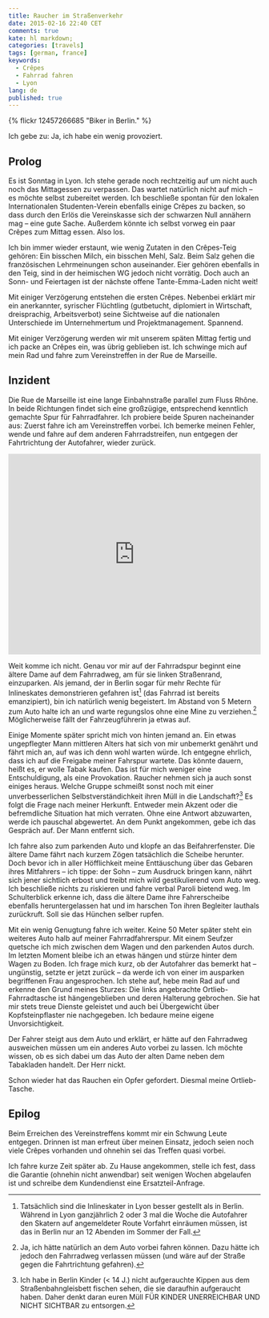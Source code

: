 ```yaml
---
title: Raucher im Straßenverkehr
date: 2015-02-16 22:40 CET
comments: true
kate: hl markdown;
categories: [travels]
tags: [german, france]
keywords:
  - Crêpes
  - Fahrrad fahren
  - Lyon
lang: de
published: true
---
```


{% flickr 12457266685 "Biker in Berlin." %}

Ich gebe zu: Ja, ich habe ein wenig provoziert.

## Prolog

Es ist Sonntag in Lyon. Ich stehe gerade noch rechtzeitig auf um nicht auch noch das Mittagessen zu verpassen. Das wartet natürlich nicht auf mich – es möchte selbst zubereitet werden. Ich beschließe spontan für den lokalen Internationalen Studenten-Verein ebenfalls einige Crêpes zu backen, so dass durch den Erlös die Vereinskasse sich der schwarzen Null annähern mag – eine gute Sache. Außerdem könnte ich selbst vorweg ein paar Crêpes zum Mittag essen. Also los.

<!--more-->

Ich bin immer wieder erstaunt, wie wenig Zutaten in den Crêpes-Teig gehören: Ein bisschen Milch, ein bisschen Mehl, Salz. Beim Salz gehen die französischen Lehrmeinungen schon auseinander. Eier gehören ebenfalls in den Teig, sind in der heimischen WG jedoch nicht vorrätig. Doch auch an Sonn- und Feiertagen ist der nächste offene Tante-Emma-Laden nicht weit!

Mit einiger Verzögerung entstehen die ersten Crêpes. Nebenbei erklärt mir ein anerkannter, syrischer Flüchtling (gutbetucht, diplomiert in Wirtschaft, dreisprachig, Arbeitsverbot) seine Sichtweise auf die nationalen Unterschiede im Unternehmertum und Projektmanagement. Spannend.

Mit einiger Verzögerung werden wir mit unserem späten Mittag fertig und ich packe an Crêpes ein, was übrig geblieben ist. Ich schwinge mich auf mein Rad und fahre zum Vereinstreffen in der Rue de Marseille.

## Inzident

Die Rue de Marseille ist eine lange Einbahnstraße parallel zum Fluss Rhône. In beide Richtungen findet sich eine großzügige, entsprechend kenntlich gemachte Spur für Fahrradfahrer. Ich probiere beide Spuren nacheinander aus: Zuerst fahre ich am Vereinstreffen vorbei. Ich bemerke meinen Fehler, wende und fahre auf dem anderen Fahrradstreifen, nun entgegen der Fahrtrichtung der Autofahrer, wieder zurück.

<iframe src="https://www.google.com/maps/embed?pb=!1m0!3m2!1sde!2sde!4v1423996500038!6m8!1m7!1s9t5x4w5bkgDD7fRvSFHu-g!2m2!1d45.747642!2d4.837344!3f40.66098962896328!4f-7.3730044820476195!5f0.7820865974627469" width="100%" height="400" frameborder="0" style="border:0"></iframe>

Weit komme ich nicht. Genau vor mir auf der Fahrradspur beginnt eine ältere Dame auf dem Fahrradweg, am für sie linken Straßenrand, einzuparken. Als jemand, der in Berlin sogar für mehr Rechte für Inlineskates demonstrieren gefahren ist[^1] (das Fahrrad ist bereits emanzipiert), bin ich natürlich wenig begeistert. Im Abstand von 5 Metern zum Auto halte ich an und warte regungslos ohne eine Mine zu verziehen.[^2] Möglicherweise fällt der Fahrzeugführerin ja etwas auf.

Einige Momente später spricht mich von hinten jemand an. Ein etwas ungepflegter Mann mittleren Alters hat sich von mir unbemerkt genährt und fährt mich an, auf was ich denn wohl warten würde. Ich entgegne ehrlich, dass ich auf die Freigabe meiner Fahrspur wartete. Das könnte dauern, heißt es, er wolle Tabak kaufen. Das ist für mich weniger eine Entschuldigung, als eine Provokation. Raucher nehmen sich ja auch sonst einiges heraus. Welche Gruppe schmeißt sonst noch mit einer unverbesserlichen Selbstverständichkeit ihren Müll in die Landschaft?[^3] Es folgt die Frage nach meiner Herkunft. Entweder mein Akzent oder die befremdliche Situation hat mich verraten. Ohne eine Antwort abzuwarten, werde ich pauschal abgewertet. An dem Punkt angekommen, gebe ich das Gespräch auf. Der Mann entfernt sich.

Ich fahre also zum parkenden Auto und klopfe an das Beifahrerfenster. Die ältere Dame fährt nach kurzem Zögen tatsächlich die Scheibe herunter. Doch bevor ich in aller Höfflichkeit meine Enttäuschung über das Gebaren ihres Mitfahrers – ich tippe: der Sohn – zum Ausdruck bringen kann, nährt sich jener sichtlich erbost und treibt mich wild gestikulierend vom Auto weg. Ich beschließe nichts zu riskieren und fahre verbal Paroli bietend weg. Im Schulterblick erkenne ich, dass die ältere Dame ihre Fahrerscheibe ebenfalls heruntergelassen hat und im harschen Ton ihren Begleiter lauthals zurückruft. Soll sie das Hünchen selber rupfen.

Mit ein wenig Genugtung fahre ich weiter. Keine 50 Meter später steht ein weiteres Auto halb auf meiner Fahrradfahrerspur. Mit einem Seufzer quetsche ich mich zwischen dem Wagen und den parkenden Autos durch. Im letzten Moment bleibe ich an etwas hängen und stürze hinter dem Wagen zu Boden. Ich frage mich kurz, ob der Autofahrer das bemerkt hat – ungünstig, setzte er jetzt zurück – da werde ich von einer im ausparken begriffenen Frau angesprochen. Ich stehe auf, hebe mein Rad auf und erkenne den Grund meines Sturzes: Die links angebrachte Ortlieb-Fahrradtasche ist hängengeblieben und deren Halterung gebrochen. Sie hat mir stets treue Dienste geleistet und auch bei Übergewicht über Kopfsteinpflaster nie nachgegeben. Ich bedaure meine eigene Unvorsichtigkeit.

Der Fahrer steigt aus dem Auto und erklärt, er hätte auf den Fahrradweg ausweichen müssen um ein anderes Auto vorbei zu lassen. Ich möchte wissen, ob es sich dabei um das Auto der alten Dame neben dem Tabakladen handelt. Der Herr nickt.

Schon wieder hat das Rauchen ein Opfer gefordert. Diesmal meine Ortlieb-Tasche.

## Epilog

Beim Erreichen des Vereinstreffens kommt mir ein Schwung Leute entgegen. Drinnen ist man erfreut über meinen Einsatz, jedoch seien noch viele Crêpes vorhanden und ohnehin sei das Treffen quasi vorbei.

Ich fahre kurze Zeit später ab. Zu Hause angekommen, stelle ich fest, dass die Garantie (ohnehin nicht anwendbar) seit wenigen Wochen abgelaufen ist und schreibe dem Kundendienst eine Ersatzteil-Anfrage.

[^1]: Tatsächlich sind die Inlineskater in Lyon besser gestellt als in Berlin. Während in Lyon ganzjährlich 2 oder 3 mal die Woche die Autofahrer den Skatern auf angemeldeter Route Vorfahrt einräumen müssen, ist das in Berlin nur an 12 Abenden im Sommer der Fall.

[^2]: Ja, ich hätte natürlich an dem Auto vorbei fahren können. Dazu hätte ich jedoch den Fahrradweg verlassen müssen (und wäre auf der Straße gegen die Fahrtrichtung gefahren).

[^3]: Ich habe in Berlin Kinder (< 14 J.) nicht aufgerauchte Kippen aus dem Straßenbahngleisbett fischen sehen, die sie daraufhin aufgeraucht haben. Daher denkt daran euren Müll FÜR KINDER UNERREICHBAR UND NICHT SICHTBAR zu entsorgen.
